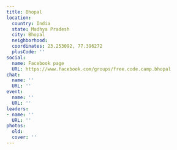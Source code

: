 ```yaml
---
title: Bhopal
location:
  country: India
  state: Madhya Pradesh
  city: Bhopal
  neighborhood: 
  coordinates: 23.253092, 77.396272
  plusCode: ''
social:
  name: Facebook page
  URL: https://www.facebook.com/groups/free.code.camp.bhopal
chat:
  name: ''
  URL: ''
event:
  name: ''
  URL: ''
leaders:
- name: ''
  URL: ''
photos:
  old: 
  cover: ''
---
```

